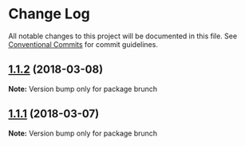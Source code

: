 # Change Log

All notable changes to this project will be documented in this file.
See [Conventional Commits](https://conventionalcommits.org) for commit guidelines.

<a name="1.1.2"></a>
## [1.1.2](https://github.com/zack9433/monorepo/compare/brunch@1.1.0...brunch@1.1.2) (2018-03-08)




**Note:** Version bump only for package brunch

<a name="1.1.1"></a>
## [1.1.1](https://github.com/zack9433/monorepo/compare/brunch@1.1.0...brunch@1.1.1) (2018-03-07)




**Note:** Version bump only for package brunch
